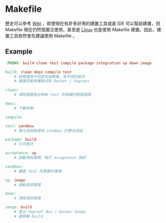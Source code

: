 # Makefile

歷史可以參考 [Wiki](https://zh.wikipedia.org/wiki/Make) ，即使現在有許多好用的建置工具或是 IDE 可以幫助建置，但 Makefile 現在仍然很廣泛使用，甚至是 [Linux](https://github.com/torvalds/linux/blob/master/Makefile) 也是使用 Makefile 建置。因此，建置工具依然會先建議使用 Makefile 。

## Example

```makefile
.PHONY: build clean test compile package integration up down image

build: clean deps compile test
	# 依賴會因不同語言或專案，有不同的做法
	# 建置完能佈署程式到 Docker / Vagrant

clean:
	# 清除建置產出物和 test 所依賴的開發環境

deps:
	# 下載依賴

compile:

test: sandbox
	# 單元測試與使用 sandbox 的整合測試

package: build
	# 打包程式

acceptance: up
	# 啟動測試環境，執行 acceptance 測試

sandbox:
	# 建置 test 所需要的環境

up: image
	# 啟動測試環境

down:
	# 清除測試環境

image: build
	# 產出 Vagrant Box / Docker Image
	# 需依賴 build 
```
